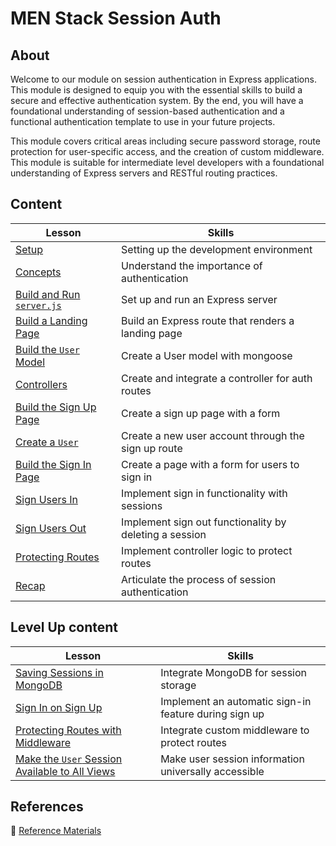 <h1>
  <span class="prefix"></span>
  <span class="headline">MEN Stack Session Auth</span>
</h1>

## About

Welcome to our module on session authentication in Express applications. This module is designed to equip you with the essential skills to build a secure and effective authentication system. By the end, you will have a foundational understanding of session-based authentication and a functional authentication template to use in your future projects.

This module covers critical areas including secure password storage, route protection for user-specific access, and the creation of custom middleware. This module is suitable for intermediate level developers with a foundational understanding of Express servers and RESTful routing practices.

## Content

| Lesson                                                           | Skills                                                 |
|------------------------------------------------------------------|--------------------------------------------------------|
| [Setup](../setup/README.md)                                      | Setting up the development environment                 |
| [Concepts](../concepts/README.md)                                | Understand the importance of authentication            |
| [Build and Run `server.js`](../build-and-run-serverjs/README.md) | Set up and run an Express server                       |
| [Build a Landing Page](../build-a-landing-page/README.md)        | Build an Express route that renders a landing page     |
| [Build the `User` Model](../build-the-user-model/README.md)      | Create a User model with mongoose                      |
| [Controllers](../controllers/README.md)                          | Create and integrate a controller for auth routes      |
| [Build the Sign Up Page](../build-the-sign-up-page/README.md)    | Create a sign up page with a form                      |
| [Create a `User`](../create-a-user/README.md)                    | Create a new user account through the sign up route    |
| [Build the Sign In Page](../build-the-sign-in-page/README.md)    | Create a page with a form for users to sign in         |
| [Sign Users In](../sign-users-in/README.md)                      | Implement sign in functionality with sessions          |
| [Sign Users Out](../sign-users-out/README.md)                    | Implement sign out functionality by deleting a session |
| [Protecting Routes](../protecting-routes/README.md)              | Implement controller logic to protect routes           |
| [Recap](../recap/README.md)                                      | Articulate the process of session authentication       |

## Level Up content

| Lesson                                                                                                      | Skills                                                |
|-------------------------------------------------------------------------------------------------------------|-------------------------------------------------------|
| [Saving Sessions in MongoDB](../saving-sessions-in-mongodb/README.md)                                       | Integrate MongoDB for session storage                 |
| [Sign In on Sign Up](../sign-in-on-sign-up/README.md)                                                       | Implement an automatic sign-in feature during sign up |
| [Protecting Routes with Middleware](../protecting-routes-with-middleware/README.md)                         | Integrate custom middleware to protect routes         |
| [Make the `User` Session Available to All Views](../make-the-user-session-available-to-all-views/README.md) | Make user session information universally accessible  |

## References

📖 [Reference Materials](../references/README.md)
